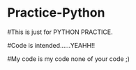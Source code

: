 # Practice-Python

#This is just for PYTHON PRACTICE.

#Code is intended......YEAHH!!

#My code is my code none of your code ;)
